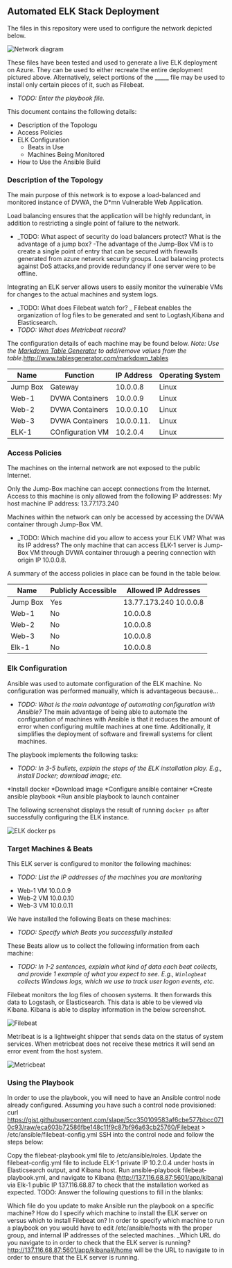 ## Automated ELK Stack Deployment

The files in this repository were used to configure the network depicted below.


![Network diagram](https://github.com/Chanarowe/Project-1/blob/main/networkdiagram.png)

These files have been tested and used to generate a live ELK deployment on Azure. They can be used to either recreate the entire deployment pictured above. Alternatively, select portions of the _____ file may be used to install only certain pieces of it, such as Filebeat.

  - _TODO: Enter the playbook file._

This document contains the following details:
- Description of the Topologu
- Access Policies
- ELK Configuration
  - Beats in Use
  - Machines Being Monitored
- How to Use the Ansible Build


### Description of the Topology

The main purpose of this network is to expose a load-balanced and monitored instance of DVWA, the D*mn Vulnerable Web Application.

Load balancing ensures that the application will be highly redundant, in addition to restricting a single point of failure to the network.
- _TODO: What aspect of security do load balancers protect? What is the advantage of a jump box?
-The advantage of the Jump-Box VM is to create a single point of entry that can be secured with firewalls generated from azure network security groups. Load balancing protects against DoS attacks,and provide redundancy if one server were to be offline.

Integrating an ELK server allows users to easily monitor the vulnerable VMs for changes to the actual machines and system logs.
- _TODO: What does Filebeat watch for?
_ Filebeat enables the organization of log files to be generated and sent to Logtash,Kibana and Elasticsearch.
- _TODO: What does Metricbeat record?_

The configuration details of each machine may be found below.
_Note: Use the [Markdown Table Generator](http://www.tablesgenerator.com/markdown_tables) to add/remove values from the table_.http://www.tablesgenerator.com/markdown_tables

| Name     | Function | IP Address | Operating System |
|----------|----------|------------|------------------|
| Jump Box | Gateway  | 10.0.0.8   | Linux            |
| Web-1    |DVWA Containers |10.0.0.9  |       Linux           |
| Web-2    |DVWA Containers|   10.0.0.10         |   Linux               |
| Web-3    |DVWA Containers |10.0.0.11.    | Linux
| ELK-1    |COnfiguration VM |10.2.0.4            | Linux                 |

### Access Policies

The machines on the internal network are not exposed to the public Internet. 

Only the Jump-Box machine can accept connections from the Internet. Access to this machine is only allowed from the following IP addresses:
My host machine IP address: 13.77.173.240

Machines within the network can only be accessed by accessing the DVWA container through Jump-Box VM.
- _TODO: Which machine did you allow to access your ELK VM? What was its IP address? The only machine that can access ELK-1 server is Jump-Box VM through DVWA container throuugh a peering connection with origin IP 10.0.0.8.

A summary of the access policies in place can be found in the table below.

| Name     | Publicly Accessible | Allowed IP Addresses |
|----------|---------------------|----------------------|
| Jump Box | Yes                 | 13.77.173.240 10.0.0.8|
| Web-1    | No                  |     10.0.0.8         |
| Web-2    | No                  |     10.0.0.8         |
| Web-3    | No                  |     10.0.0.8         |
| Elk-1    | No                  |     10.0.0.8
### Elk Configuration

Ansible was used to automate configuration of the ELK machine. No configuration was performed manually, which is advantageous because...
- _TODO: What is the main advantage of automating configuration with Ansible?_
The main advantage of being able to automate the configuration of machines with Ansible is that it reduces the amount of error when configuring multile machines at one time. Additionally, it simplifies the deployment of software and firewall systems for client machines.


The playbook implements the following tasks:
- _TODO: In 3-5 bullets, explain the steps of the ELK installation play. E.g., install Docker; download image; etc._

*Install docker
*Download image
*Configure ansible container
*Create ansible playbook
*Run ansible playbook to launch container


The following screenshot displays the result of running `docker ps` after successfully configuring the ELK instance.

![ELK docker ps](https://github.com/Chanarowe/Project-1/blob/main/elk.jpg)

### Target Machines & Beats
This ELK server is configured to monitor the following machines:
- _TODO: List the IP addresses of the machines you are monitoring_
* Web-1 VM 10.0.0.9
* Web-2 VM 10.0.0.10
* Web-3 VM 10.0.0.11

We have installed the following Beats on these machines:
- _TODO: Specify which Beats you successfully installed_

These Beats allow us to collect the following information from each machine:
- _TODO: In 1-2 sentences, explain what kind of data each beat collects, and provide 1 example of what you expect to see. E.g., `Winlogbeat` collects Windows logs, which we use to track user logon events, etc._

Filebeat monitors the log files of choosen systems. It then forwards this data to Logstash, or Elasticsearch. This data is able to be viewed via Kibana. Kibana is able to display information in the below screenshot.


![Filebeat](https://github.com/Chanarowe/Project-1/blob/main/filebeat.jpg)

Metribeat is is a lightweight shipper that sends data on the status of system services. When metricbeat does not receive these metrics it will send an error event from the host system.


![Metricbeat](https://github.com/Chanarowe/Project-1/blob/main/metricbeat.png)

### Using the Playbook
In order to use the playbook, you will need to have an Ansible control node already configured. Assuming you have such a control node provisioned: 
curl 
https://gist.githubusercontent.com/slape/5cc350109583af6cbe577bbcc0710c93/raw/eca603b72586fbe148c11f9c87bf96a63cb25760/Filebeat > /etc/ansible/filebeat-config.yml
SSH into the control node and follow the steps below:

Copy the filebeat-playbook.yml file to /etc/ansible/roles.
Update the filebeat-config.yml file to include ELK-1 private IP 10.2.0.4 under hosts in Elasticsearch output, and Kibana host.
Run ansible-playbook filebeat-playbook.yml, and navigate to Kibana (http://137.116.68.87:5601/app/kibana) via Elk-1 public IP 137.116.68.87 to check that the installation worked as expected.
TODO: Answer the following questions to fill in the blanks:

Which file do you update to make Ansible run the playbook on a specific machine? How do I specify which machine to install the ELK server on versus which to install Filebeat on? In order to specify which machine to run a playbook on you would have to edit /etc/ansible/hosts with the proper group, and internal IP addresses of the selected machines.
_Which URL do you navigate to in order to check that the ELK server is running?
http://137.116.68.87:5601/app/kibana#/home will be the URL to navigate to in order to ensure that the ELK server is running.
